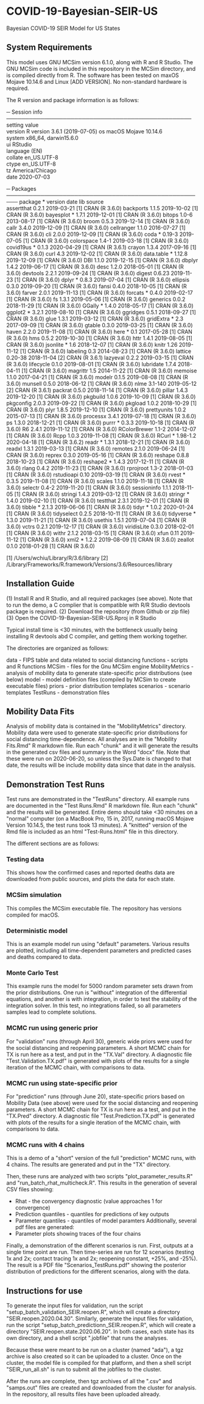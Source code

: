 # COVID-19-Bayesian-SEIR-US
Bayesian COVID-19 SEIR Model for US States

## System Requirements

This model uses GNU MCSim version 6.1.0, along with R and R Studio. The GNU MCSim code is included in this repository in the MCSim directory, and is compiled directly from R. The software has been tested on maxOS Mojave 10.14.6 and Linux [ADD VERSION].  No non-standard hardware is required.

The R version and package information is as follows:

─ Session info ─────────────────────────────────────────────────
 setting  value                       
 version  R version 3.6.1 (2019-07-05)
 os       macOS Mojave 10.14.6        
 system   x86_64, darwin15.6.0        
 ui       RStudio                     
 language (EN)                        
 collate  en_US.UTF-8                 
 ctype    en_US.UTF-8                 
 tz       America/Chicago             
 date     2020-07-03      
 
─ Packages ─────────────────────────────────────────────────────
 package      * version  date       lib source        
 assertthat     0.2.1    2019-03-21 [1] CRAN (R 3.6.0)
 backports      1.1.5    2019-10-02 [1] CRAN (R 3.6.0)
 bayesplot    * 1.7.1    2019-12-01 [1] CRAN (R 3.6.0)
 bitops         1.0-6    2013-08-17 [1] CRAN (R 3.6.0)
 broom          0.5.3    2019-12-14 [1] CRAN (R 3.6.0)
 callr          3.4.0    2019-12-09 [1] CRAN (R 3.6.0)
 cellranger     1.1.0    2016-07-27 [1] CRAN (R 3.6.0)
 cli            2.0.0    2019-12-09 [1] CRAN (R 3.6.0)
 coda         * 0.19-3   2019-07-05 [1] CRAN (R 3.6.0)
 colorspace     1.4-1    2019-03-18 [1] CRAN (R 3.6.0)
 covid19us    * 0.1.3    2020-04-29 [1] CRAN (R 3.6.1)
 crayon         1.3.4    2017-09-16 [1] CRAN (R 3.6.0)
 curl           4.3      2019-12-02 [1] CRAN (R 3.6.0)
 data.table   * 1.12.8   2019-12-09 [1] CRAN (R 3.6.0)
 DBI            1.1.0    2019-12-15 [1] CRAN (R 3.6.0)
 dbplyr         1.4.2    2019-06-17 [1] CRAN (R 3.6.0)
 desc           1.2.0    2018-05-01 [1] CRAN (R 3.6.0)
 devtools       2.2.1    2019-09-24 [1] CRAN (R 3.6.0)
 digest         0.6.23   2019-11-23 [1] CRAN (R 3.6.0)
 dplyr        * 0.8.3    2019-07-04 [1] CRAN (R 3.6.0)
 ellipsis       0.3.0    2019-09-20 [1] CRAN (R 3.6.0)
 fansi          0.4.0    2018-10-05 [1] CRAN (R 3.6.0)
 farver         2.0.1    2019-11-13 [1] CRAN (R 3.6.0)
 forcats      * 0.4.0    2019-02-17 [1] CRAN (R 3.6.0)
 fs             1.3.1    2019-05-06 [1] CRAN (R 3.6.0)
 generics       0.0.2    2018-11-29 [1] CRAN (R 3.6.0)
 GGally       * 1.4.0    2018-05-17 [1] CRAN (R 3.6.0)
 ggplot2      * 3.2.1    2019-08-10 [1] CRAN (R 3.6.0)
 ggridges       0.5.1    2018-09-27 [1] CRAN (R 3.6.0)
 glue           1.3.1    2019-03-12 [1] CRAN (R 3.6.0)
 gridExtra    * 2.3      2017-09-09 [1] CRAN (R 3.6.0)
 gtable         0.3.0    2019-03-25 [1] CRAN (R 3.6.0)
 haven          2.2.0    2019-11-08 [1] CRAN (R 3.6.0)
 here         * 0.1      2017-05-28 [1] CRAN (R 3.6.0)
 hms            0.5.2    2019-10-30 [1] CRAN (R 3.6.0)
 httr           1.4.1    2019-08-05 [1] CRAN (R 3.6.0)
 jsonlite     * 1.6      2018-12-07 [1] CRAN (R 3.6.0)
 knitr          1.26     2019-11-12 [1] CRAN (R 3.6.0)
 labeling       0.3      2014-08-23 [1] CRAN (R 3.6.0)
 lattice        0.20-38  2018-11-04 [2] CRAN (R 3.6.1)
 lazyeval       0.2.2    2019-03-15 [1] CRAN (R 3.6.0)
 lifecycle      0.1.0    2019-08-01 [1] CRAN (R 3.6.0)
 lubridate      1.7.4    2018-04-11 [1] CRAN (R 3.6.0)
 magrittr       1.5      2014-11-22 [1] CRAN (R 3.6.0)
 memoise        1.1.0    2017-04-21 [1] CRAN (R 3.6.0)
 modelr         0.1.5    2019-08-08 [1] CRAN (R 3.6.0)
 munsell        0.5.0    2018-06-12 [1] CRAN (R 3.6.0)
 nlme           3.1-140  2019-05-12 [2] CRAN (R 3.6.1)
 packrat        0.5.0    2018-11-14 [1] CRAN (R 3.6.0)
 pillar         1.4.3    2019-12-20 [1] CRAN (R 3.6.0)
 pkgbuild       1.0.6    2019-10-09 [1] CRAN (R 3.6.0)
 pkgconfig      2.0.3    2019-09-22 [1] CRAN (R 3.6.0)
 pkgload        1.0.2    2018-10-29 [1] CRAN (R 3.6.0)
 plyr           1.8.5    2019-12-10 [1] CRAN (R 3.6.0)
 prettyunits    1.0.2    2015-07-13 [1] CRAN (R 3.6.0)
 processx       3.4.1    2019-07-18 [1] CRAN (R 3.6.0)
 ps             1.3.0    2018-12-21 [1] CRAN (R 3.6.0)
 purrr        * 0.3.3    2019-10-18 [1] CRAN (R 3.6.0)
 R6             2.4.1    2019-11-12 [1] CRAN (R 3.6.0)
 RColorBrewer   1.1-2    2014-12-07 [1] CRAN (R 3.6.0)
 Rcpp           1.0.3    2019-11-08 [1] CRAN (R 3.6.0)
 RCurl        * 1.98-1.2 2020-04-18 [1] CRAN (R 3.6.2)
 readr        * 1.3.1    2018-12-21 [1] CRAN (R 3.6.0)
 readxl         1.3.1    2019-03-13 [1] CRAN (R 3.6.0)
 remotes        2.1.0    2019-06-24 [1] CRAN (R 3.6.0)
 reprex         0.3.0    2019-05-16 [1] CRAN (R 3.6.0)
 reshape        0.8.8    2018-10-23 [1] CRAN (R 3.6.0)
 reshape2     * 1.4.3    2017-12-11 [1] CRAN (R 3.6.0)
 rlang          0.4.2    2019-11-23 [1] CRAN (R 3.6.0)
 rprojroot      1.3-2    2018-01-03 [1] CRAN (R 3.6.0)
 rstudioapi     0.10     2019-03-19 [1] CRAN (R 3.6.0)
 rvest        * 0.3.5    2019-11-08 [1] CRAN (R 3.6.0)
 scales         1.1.0    2019-11-18 [1] CRAN (R 3.6.0)
 selectr        0.4-2    2019-11-20 [1] CRAN (R 3.6.0)
 sessioninfo    1.1.1    2018-11-05 [1] CRAN (R 3.6.0)
 stringi        1.4.3    2019-03-12 [1] CRAN (R 3.6.0)
 stringr      * 1.4.0    2019-02-10 [1] CRAN (R 3.6.0)
 testthat       2.3.1    2019-12-01 [1] CRAN (R 3.6.0)
 tibble       * 2.1.3    2019-06-06 [1] CRAN (R 3.6.0)
 tidyr        * 1.0.2    2020-01-24 [1] CRAN (R 3.6.0)
 tidyselect     0.2.5    2018-10-11 [1] CRAN (R 3.6.0)
 tidyverse    * 1.3.0    2019-11-21 [1] CRAN (R 3.6.0)
 usethis        1.5.1    2019-07-04 [1] CRAN (R 3.6.0)
 vctrs          0.2.1    2019-12-17 [1] CRAN (R 3.6.0)
 viridisLite    0.3.0    2018-02-01 [1] CRAN (R 3.6.0)
 withr          2.1.2    2018-03-15 [1] CRAN (R 3.6.0)
 xfun           0.11     2019-11-12 [1] CRAN (R 3.6.0)
 xml2         * 1.2.2    2019-08-09 [1] CRAN (R 3.6.0)
 zeallot        0.1.0    2018-01-28 [1] CRAN (R 3.6.0)

[1] /Users/wchiu/Library/R/3.6/library
[2] /Library/Frameworks/R.framework/Versions/3.6/Resources/library

## Installation Guide

(1) Install R and R Studio, and all required packages (see above).  Note that to run the demo, a C complier that is compatible with R/R Studio devtools package is required.
(2) Download the repository (from Github or zip file)
(3) Open the COVID-19-Bayesian-SEIR-US.Rproj in R Studio

Typical install time is <30 minutes, with the bottleneck usually being installing R devtools abd C compiler, and getting them working together.

The directories are organized as follows:

data - FIPS table and data related to social distancing
functions - scripts and R functions
MCSim - files for the Gnu MCSim engine
MobilityMetrics - analysis of mobility data to generate state-specific prior distributions (see below)
model - model definition files (compiled by MCSim to create executable files)
priors - prior distribution templates
scenarios - scenario templates
TestRuns - demonstration files

## Mobility Data Fits

Analysis of mobility data is contained in the "MobilityMetrics" directory.  Mobility data were used to generate state-specific prior distributions for social distancing time-dependence. All analyses are in the "Mobility Fits.Rmd" R markdown file.  Run each "chunk" and it will generate the results in the generated csv files and summary in the Word "docx" file.  Note that these were run on 2020-06-20, so unless the Sys.Date is changed to that date, the results will be include mobility data since that date in the analysis.

## Demonstration Test Runs

Test runs are demonstrated in the "TestRuns" directory.  All example runs are documented in the "Test Runs.Rmd" R markdown file.  Run each "chunk" and the results will be generated.  Entire demo should take <30 minutes on a "normal" computer (on a MacBook Pro, 15 in, 2017, running macOS Mojave Version 10.14.5, the test runs took 13 minutes).  A "knitted" version of the Rmd file is included as an html "Test-Runs.html" file in this directory.

The different sections are as follows:

### Testing data

This shows how the confirmed cases and reported deaths data are downloaded from public sources, and plots the data for each state.

### MCSim simulation

This compiles the MCSim executable file.  The repository has versions compiled for macOS.  

### Deterministic model

This is an example model run using "default" parameters.  Various results are plotted, including all time-dependent parameters and predicted cases and deaths compared to data.

### Monte Carlo Test

This example runs the model for 5000 random parameter sets drawn from the prior distributions.  One run is "without" integration of the differential equations, and another is with integration, in order to test the stability of the integration solver.  In this test, no integrations failed, so all parameters samples lead to complete solutions.

### MCMC run using generic prior

For "validation" runs (through April 30), generic wide priors were used for the social distancing and reopening parameters.  A short MCMC chain for TX is run here as a test, and put in the "TX.Val" directory.  A diagnostic file "Test.Validation.TX.pdf" is generated with plots of the results for a single iteration of the MCMC chain, with comparisons to data.

### MCMC run using state-specific prior

For "prediction" runs (through June 20), state-specific priors based on Mobility Data (see above) were used for the social distancing and reopening parameters.  A short MCMC chain for TX is run here as a test, and put in the "TX.Pred" directory.  A diagnostic file "Test.Prediction.TX.pdf" is generated with plots of the results for a single iteration of the MCMC chain, with comparisons to data.

### MCMC runs with 4 chains

This is a demo of a "short" version of the full "prediction" MCMC runs, with 4 chains.  The results are generated and put in the "TX" directory.  

Then, these runs are analyzed with two scripts "plot_parameter_results.R" and "run_batch_rhat_multicheck.R".  This results in the generation of several CSV files showing:
* Rhat - the convergency diagnostic (value approaches 1 for convergence)
* Prediction quantiles - quantiles for predictions of key outputs
* Parameter quantiles - quantiles of model paramters
Additionally, several pdf files are generated:
* Parameter plots showing traces of the four chains

Finally, a demonstration of the different scenarios is run.  First, outputs at a single time point are run.  Then time-series are run for 12 scenarios (testing 1x and 2x; contact tracing 1x and 2x; reopening constant, +25%, and -25%).  The result is a PDF file "Scenarios_TestRuns.pdf" showing the posterior distribution of predictions for the different scenarios, along with the data.

## Instructions for use

To generate the input files for validation, run the script "setup_batch_validation_SEIR.reopen.R", which will create a directory "SEIR.reopen.2020.04.30".  Similarly, generate the input files for validation, run the script "setup_batch_predictionn_SEIR.reopen.R", which will create a directory "SEIR.reopen.state.2020.06.20".  In both cases, each state has its own directory, and a shell script ".jobfile" that runs the analyses.  

Because these were meant to be run on a cluster (named "ada"), a tgz archive is also created so it can be uploaded to a cluster.  Once on the cluster, the model file is compiled for that platform, and then a shell script "SEIR_run_all.sh" is run to submit all the jobfiles to the cluster.  

After the runs are complete, then tgz archives of all the ".csv" and "samps.out" files are created and downloaded from the cluster for analysis.  In the repository, all results files have been uploaded already.
